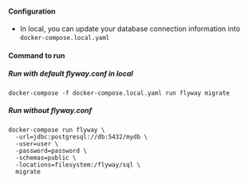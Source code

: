 #### Configuration
- In local, you can update your database connection information into `docker-compose.local.yaml`
#### Command to run
##### Run with default flyway.conf in local
```
docker-compose -f docker-compose.local.yaml run flyway migrate
```
##### Run without flyway.conf
```
docker-compose run flyway \
  -url=jdbc:postgresql://db:5432/mydb \
  -user=user \
  -password=password \
  -schemas=public \
  -locations=filesystem:/flyway/sql \
  migrate
```

